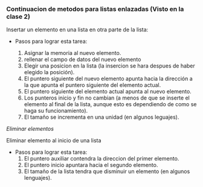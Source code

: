 ### Continuacion de metodos para listas enlazadas (Visto en la clase 2)

Insertar un elemento en una lista en otra parte de la lista:
- Pasos para lograr esta tarea:
    
    1. Asignar la memoria al nuevo elemento.
    2. rellenar el campo de datos del nuevo elemento
    3. Elegir una posicion en la lista (la insercion se hara despues de haber elegido la posición).
    4. El puntero siguiente del nuevo elemento apunta hacia la dirección a la que apunta el puntero siguiente del elemento actual.
    5. El puntero siguiente del elemento actual apunta al nuevo elemento.
    6. Los punteros inicio y fin no cambian (a menos de que se inserte el elemento al final de la lista, aunque esto es dependiendo de como se haga su funcionamiento).
    7. El tamaño se incrementa en una unidad (en algunos leguajes).



*Eliminar elementos*

Eliminar elemento al inicio de una lista
- Pasos para lograr esta tarea:
    1. El puntero auxiliar contendra la direccion del primer elemento.
    2. El puntero inicio apuntara hacia el segundo elemento.
    3. El tamaño de la lista tendra que disminuir un elemento (en algunos lenguajes).